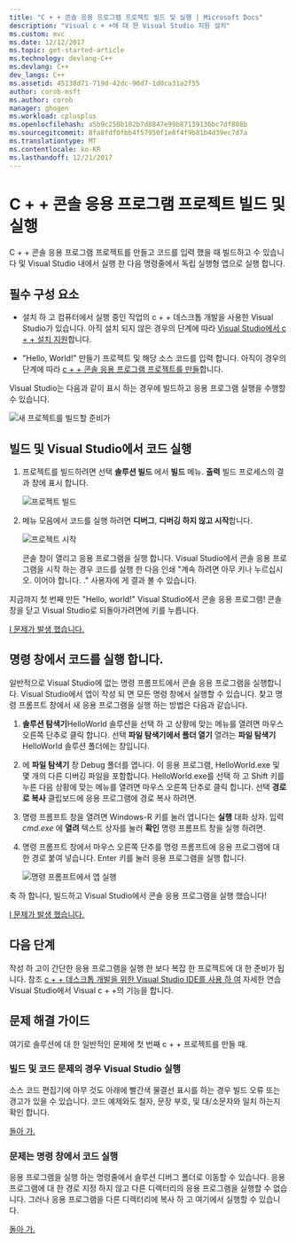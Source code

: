 ```yaml
---
title: "C + + 콘솔 응용 프로그램 프로젝트 빌드 및 실행 | Microsoft Docs"
description: "Visual c + +에 대 한 Visual Studio 지원 설치"
ms.custom: mvc
ms.date: 12/12/2017
ms.topic: get-started-article
ms.technology: devlang-C++
ms.devlang: C++
dev_langs: C++
ms.assetid: 45138d71-719d-42dc-90d7-1d0ca31a2f55
author: corob-msft
ms.author: corob
manager: ghogen
ms.workload: cplusplus
ms.openlocfilehash: a5b9c250b102b7d8847e99b87139136bc7df808b
ms.sourcegitcommit: 8fa8fdf0fbb4f57950f1e8f4f9b81b4d39ec7d7a
ms.translationtype: MT
ms.contentlocale: ko-KR
ms.lasthandoff: 12/21/2017
---
```

# <a name="build-and-run-a-c-console-app-project"></a>C + + 콘솔 응용 프로그램 프로젝트 빌드 및 실행

C + + 콘솔 응용 프로그램 프로젝트를 만들고 코드를 입력 했을 때 빌드하고 수 있습니다 및 Visual Studio 내에서 실행 한 다음 명령줄에서 독립 실행형 앱으로 실행 합니다.

## <a name="prerequisites"></a>필수 구성 요소

- 설치 하 고 컴퓨터에서 실행 중인 작업의 c + + 데스크톱 개발을 사용한 Visual Studio가 있습니다. 아직 설치 되지 않은 경우의 단계에 따라 [Visual Studio에서 c + + 설치 지원](../build/vscpp-step-0-installation.md)합니다.

- "Hello, World!" 만들기 프로젝트 및 해당 소스 코드를 입력 합니다. 아직이 경우의 단계에 따라 [c + + 콘솔 응용 프로그램 프로젝트를 만들](../build/vscpp-step-1-create.md)합니다.

Visual Studio는 다음과 같이 표시 하는 경우에 빌드하고 응용 프로그램 실행을 수행할 수 있습니다.

   ![새 프로젝트를 빌드할 준비가](../build/media/vscpp-ready-to-build.png "새 프로젝트를 빌드할 준비가 되었습니다.")

## <a name="build-and-run-your-code-in-visual-studio"></a>빌드 및 Visual Studio에서 코드 실행

1. 프로젝트를 빌드하려면 선택 **솔루션 빌드** 에서 **빌드** 메뉴. **출력** 빌드 프로세스의 결과 창에 표시 합니다.

   ![프로젝트 빌드](../build/media/vscpp-build-solution.gif "프로젝트 빌드")

1. 메뉴 모음에서 코드를 실행 하려면 **디버그**, **디버깅 하지 않고 시작**합니다.

   ![프로젝트 시작](../build/media/vscpp-start-without-debugging.gif "프로젝트 시작")

    콘솔 창이 열리고 응용 프로그램을 실행 합니다. Visual Studio에서 콘솔 응용 프로그램을 시작 하는 경우 코드를 실행 한 다음 인쇄 "계속 하려면 아무 키나 누르십시오. 이어야 합니다. ." 사용자에 게 결과 볼 수 있습니다.

지금까지 첫 번째 만든 "Hello, world!" Visual Studio에서 콘솔 응용 프로그램! 콘솔 창을 닫고 Visual Studio로 되돌아가려면에 키를 누릅니다.

[I 문제가 발생 했습니다.](#build-and-run-your-code-in-visual-studio-issues)

## <a name="run-your-code-in-a-command-window"></a>명령 창에서 코드를 실행 합니다.

일반적으로 Visual Studio에 없는 명령 프롬프트에서 콘솔 응용 프로그램을 실행합니다. Visual Studio에서 앱이 작성 되 면 모든 명령 창에서 실행할 수 있습니다. 찾고 명령 프롬프트 창에서 새 응용 프로그램을 실행 하는 방법은 다음과 같습니다.

1. **솔루션 탐색기**HelloWorld 솔루션을 선택 하 고 상황에 맞는 메뉴를 열려면 마우스 오른쪽 단추로 클릭 합니다. 선택 **파일 탐색기에서 폴더 열기** 열려는 **파일 탐색기** HelloWorld 솔루션 폴더에는 창입니다.

1. 에 **파일 탐색기** 창 Debug 폴더를 엽니다. 이 응용 프로그램, HelloWorld.exe 및 몇 개의 다른 디버깅 파일을 포함합니다. HelloWorld.exe를 선택 하 고 Shift 키를 누른 다음 상황에 맞는 메뉴를 열려면 마우스 오른쪽 단추로 클릭 합니다. 선택 **경로로 복사** 클립보드에 응용 프로그램에 경로 복사 하려면.

1. 명령 프롬프트 창을 열려면 Windows-R 키를 눌러 엽니다는 **실행** 대화 상자. 입력 *cmd.exe* 에 **열려** 텍스트 상자를 눌러 **확인** 명령 프롬프트 창을 실행 하려면.

1. 명령 프롬프트 창에서 마우스 오른쪽 단추를 명령 프롬프트에 응용 프로그램에 대 한 경로 붙여 넣습니다. Enter 키를 눌러 응용 프로그램을 실행 합니다.

   ![명령 프롬프트에서 앱 실행](../build/media/vscpp-run-in-cmd.gif "명령 프롬프트에서 앱 실행")

축 하 합니다, 빌드하고 Visual Studio에서 콘솔 응용 프로그램을 실행 했습니다!

[I 문제가 발생 했습니다.](#run-your-code-in-a-command-window-issues)

## <a name="next-steps"></a>다음 단계

작성 하 고이 간단한 응용 프로그램을 실행 한 보다 복잡 한 프로젝트에 대 한 준비가 됩니다. 참조 [c + + 데스크톱 개발을 위한 Visual Studio IDE를 사용 하 여](../ide/using-the-visual-studio-ide-for-cpp-desktop-development.md) 자세한 연습 Visual Studio에서 Visual c + +의 기능을 합니다.

## <a name="troubleshooting-guide"></a>문제 해결 가이드

여기로 솔루션에 대 한 일반적인 문제에 첫 번째 c + + 프로젝트를 만들 때.

### <a name="build-and-run-your-code-in-visual-studio-issues"></a>빌드 및 코드 문제의 경우 Visual Studio 실행

소스 코드 편집기에 아무 것도 아래에 빨간색 물결선 표시를 하는 경우 빌드 오류 또는 경고가 있을 수 있습니다. 코드 예제와도 철자, 문장 부호, 및 대/소문자와 일치 하는지 확인 합니다.

[돌아 가.](#build-and-run-your-code-in-visual-studio)

### <a name="run-your-code-in-a-command-window-issues"></a>문제는 명령 창에서 코드 실행

응용 프로그램을 실행 하는 명령줄에서 솔루션 디버그 폴더로 이동할 수 있습니다. 응용 프로그램에 대 한 경로 지정 하지 않고 다른 디렉터리의 응용 프로그램을 실행할 수 없습니다. 그러나 응용 프로그램을 다른 디렉터리에 복사 하 고 여기에서 실행할 수 있습니다.

[돌아 가.](#run-your-code-in-a-command-window)


<iframe src="" height="0" width="0" frameborder="0" name="frameTarget" />
